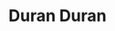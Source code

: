---
title: "Duran Duran"
summary: "Duran Duran are an English new wave band formed in Birmingham in 1978 by singer and bassist Stephen Duffy, keyboardist Nick Rhodes, and guitarist/bassist John Taylor. With the addition of drummer Roger Taylor the following year, the band went through numerous personnel changes before May 1980, when they settled on their most famous line-up by adding guitarist Andy Taylor and lead vocalist Simon Le Bon.When Duran Duran emerged they were generally considered part of the New Romantic scene. Innovators of the music video, Duran Duran were catapulted into the mainstream with the introduction of the 24-hour music channel MTV. The group was a leading band in the MTV-driven Second British Invasion of the US in the 1980s. Photographer Denis O'Regan, who captured the band during their 1984 tour, commented \"Duran Duran in America was like Beatlemania.\" The band's first major hit was \"Girls on Film\" , from their self-titled debut album, the popularity of which was enhanced by a controversial music video. A heavily edited form played in rotation on MTV. The band's breakthrough second album was Rio , which peaked at number six in the US, number two in the United Kingdom, and number one in Australia and Canada. The songs \"Hungry Like the Wolf\" and \"Rio\" featured cinematic music videos directed by Australian film maker Russel Mulcahy and became two of their biggest hits. \"Hungry Like the Wolf\" won the inaugural Grammy Award for Best Music Video in 1984. Their follow-up third album, Seven and the Ragged Tiger, became their only UK number one album and featured the US and UK number one single \"The Reflex\". In 1985, the band topped the US charts with the single \"A View to a Kill\" from the soundtrack of the James Bond film of the same name.
Andy and Roger left the band before the recording of their fourth album, Notorious , which yielded the top ten title track. The band spent the rest of the 1980s and early 1990s continuing to release albums and singles, to only moderate success. Their comeback album, 1993's Duran Duran , featured two top-ten worldwide hits \"Ordinary World\" and \"Come Undone\". After John Taylor left in 1997, the band released a number of albums and singles which underperformed on the sales charts. A full reunion of the line-up of Le Bon, Rhodes, and all three Taylors in 2001 led to a number of highly successful concert tours and the 2004 album Astronaut, which reached number 3 in the UK and top 40 in numerous other countries. The album's lead single \" Sunrise\" was an international dance hit, and reached number five in the UK. Andy left again in 2006, and the band have released four additional albums, with the most recent being Future Past in 2021.
According to Billboard, Duran Duran have sold over 100 million records. They achieved 30 top 40 singles in the UK Singles Chart and 21 top 40 singles in the US Billboard Hot 100. The band have won numerous awards throughout their career: two Brit Awards including the 2004 award for Outstanding Contribution to Music, two Grammy Awards, an MTV Video Music Award for Lifetime Achievement, and a Video Visionary Award from the MTV Europe Music Awards. They were also awarded a star on the Hollywood Walk of Fame. The band was inducted into the Rock & Roll Hall of Fame as part of the class of 2022."
image: "duran-duran.jpg"
apple_music_artist_url: "https://music.apple.com/gb/artist/duran-duran/487384"
wikipedia_url: "https://en.wikipedia.org/wiki/Duran_Duran"
---